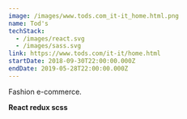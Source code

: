 ```yaml
---
image: /images/www.tods.com_it-it_home.html.png
name: Tod's
techStack:
  - /images/react.svg
  - /images/sass.svg
link: https://www.tods.com/it-it/home.html
startDate: 2018-09-30T22:00:00.000Z
endDate: 2019-05-28T22:00:00.000Z
---
```

Fashion e-commerce.

**React redux scss**